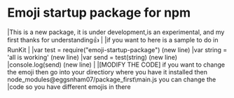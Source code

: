 # Emoji startup package for npm 

|This is a new package, it is under development,is an experimental, and my first thanks for understanding👍
|
|if you want to here is a sample to do in RunKit
|
|var test = require("emoji-startup-package") (new line)
|var string = 'all is working' (new line)
|var send = test(string) (new line)
|console.log(send) (new line)
|
|[MODIFY THE CODE] if you want to change the emoji then go into your directiory where you have it installed then node_modules\@eggsnham07/package_first\main.js you can change the |code so you have different emojis in there
